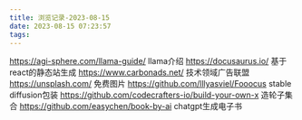 ```yaml
---
title: 浏览记录-2023-08-15
date: 2023-08-15 07:23:57
tags:
---
```


https://agi-sphere.com/llama-guide/ llama介绍
https://docusaurus.io/ 基于react的静态站生成
https://www.carbonads.net/  技术领域广告联盟
https://unsplash.com/ 免费图片
https://github.com/lllyasviel/Fooocus stable diffusion包装
https://github.com/codecrafters-io/build-your-own-x 造轮子集合
https://github.com/easychen/book-by-ai chatgpt生成电子书
